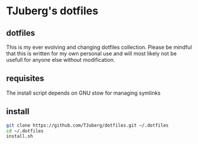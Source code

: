 # TJuberg's dotfiles


## dotfiles 

This is my ever evolving and changing dotfiles collection.
Please be mindful that this is written for my own personal use and
will most likely not be usefull for anyone else without modification.

## requisites

The install script depends on GNU stow for managing symlinks


## install
```sh
git clone https://github.com/TJuberg/dotfiles.git ~/.dotfiles
cd ~/.dotfiles
install.sh
```


